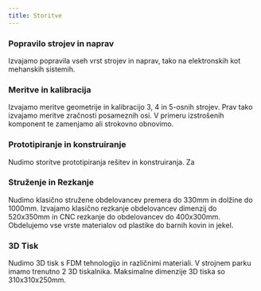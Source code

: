 ```yaml
---
title: Storitve
---
```


### Popravilo strojev in naprav

Izvajamo popravila vseh vrst strojev in naprav, tako na elektronskih kot mehanskih sistemih. 

### Meritve in kalibracija

Izvajamo meritve geometrije in kalibracijo 3, 4 in 5-osnih strojev. Prav tako izvajamo meritve zračnosti posameznih osi. V primeru izstrošenih komponent te zamenjamo ali strokovno obnovimo.

### Prototipiranje in konstruiranje

Nudimo storitve prototipiranja rešitev in konstruiranja. Za 

### Struženje in Rezkanje

Nudimo klasično stružene obdelovancev premera do 330mm in dolžine do 1000mm. Izvajamo klasično rezkanje obdelovancev dimenzij do 520x350mm in CNC rezkanje do obdelovancev do 400x300mm. Obdelujemo vse vrste materialov od plastike do barnih kovin in jekel. 

### 3D Tisk

Nudimo 3D tisk s FDM tehnologijo in različnimi materiali. V strojnem parku imamo trenutno 2 3D tiskalnika. Maksimalne dimenzije 3D tiska so 310x310x250mm. 
